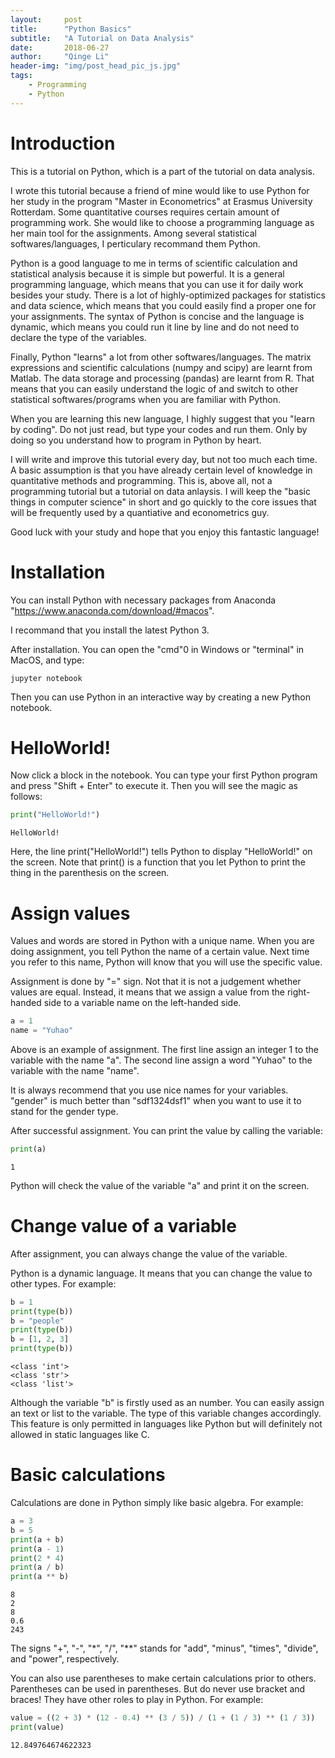 ```yaml
---
layout:     post
title:      "Python Basics"
subtitle:   "A Tutorial on Data Analysis"
date:       2018-06-27
author:     "Qinge Li"
header-img: "img/post_head_pic_js.jpg"
tags:
    - Programming
    - Python
---
```




# Introduction

This is a tutorial on Python, which is a part of the tutorial on data analysis.

I wrote this tutorial because a friend of mine would like to use Python for her study in the program "Master in Econometrics" at Erasmus University Rotterdam. Some quantitative courses requires certain amount of programming work. She would like to choose a programming language as her main tool for the assignments. Among several statistical softwares/languages, I perticulary recommand them Python.

Python is a good language to me in terms of scientific calculation and statistical analysis because it is simple but powerful. It is a general programming language, which means that you can use it for daily work besides your study. There is a lot of highly-optimized packages for statistics and data science, which means that you could easily find a proper one for your assignments. The syntax of Python is concise and the language is dynamic, which means you could run it line by line and do not need to declare the type of the variables.

Finally, Python "learns" a lot from other softwares/languages. The matrix expressions and scientific calculations (numpy and scipy) are learnt from Matlab. The data storage and processing (pandas) are learnt from R. That means that you can easily understand the logic of and switch to other statistical softwares/programs when you are familiar with Python.

When you are learning this new language, I highly suggest that you "learn by coding". Do not just read, but type your codes and run them. Only by doing so you understand how to program in Python by heart.

I will write and improve this tutorial every day, but not too much each time. A basic assumption is that you have already certain level of knowledge in quantitative methods and programming. This is, above all, not a programming tutorial but a tutorial on data anlaysis. I will keep the "basic things in computer science" in short and go quickly to the core issues that will be frequently used by a quantiative and econometrics guy.

Good luck with your study and hope that you enjoy this fantastic language!

# Installation

You can install Python with necessary packages from Anaconda "https://www.anaconda.com/download/#macos".

I recommand that you install the latest Python 3.

After installation. You can open the "cmd"0 in Windows or "terminal" in MacOS, and type:

```
jupyter notebook
```
Then you can use Python in an interactive way by creating a new Python notebook.

# HelloWorld!

Now click a block in the notebook. You can type your first Python program and press "Shift + Enter" to execute it. Then you will see the magic as follows:


```python
print("HelloWorld!")
```

    HelloWorld!


Here, the line print("HelloWorld!") tells Python to display "HelloWorld!" on the screen. Note that print() is a function that you let Python to print the thing in the parenthesis on the screen.

# Assign values

Values and words are stored in Python with a unique name. When you are doing assignment, you tell Python the name of a certain value. Next time you refer to this name, Python will know that you will use the specific value.

Assignment is done by "=" sign. Not that it is not a judgement whether values are equal. Instead, it means that we assign a value from the right-handed side to a variable name on the left-handed side.


```python
a = 1
name = "Yuhao"
```

Above is an example of assignment. The first line assign an integer 1 to the variable with the name "a". The second line assign a word "Yuhao" to the variable with the name "name".

It is always recommend that you use nice names for your variables. "gender" is much better than "sdf1324dsf1" when you want to use it to stand for the gender type.

After successful assignment. You can print the value by calling the variable:


```python
print(a)
```

    1


Python will check the value of the variable "a" and print it on the screen.

# Change value of a variable

After assignment, you can always change the value of the variable.

Python is a dynamic language. It means that you can change the value to other types. For example:


```python
b = 1
print(type(b))
b = "people"
print(type(b))
b = [1, 2, 3]
print(type(b))
```

    <class 'int'>
    <class 'str'>
    <class 'list'>


Although the variable "b" is firstly used as an number. You can easily assign an text or list to the variable. The type of this variable changes accordingly. This feature is only permitted in languages like Python but will definitely not allowed in static languages like C.

# Basic calculations

Calculations are done in Python simply like basic algebra. For example:


```python
a = 3
b = 5
print(a + b)
print(a - 1)
print(2 * 4)
print(a / b)
print(a ** b)
```

    8
    2
    8
    0.6
    243


The signs "+", "-", "*", "/", "**" stands for "add", "minus", "times", "divide", and "power", respectively.

You can also use parentheses to make certain calculations prior to others. Parentheses can be used in parentheses. But do never use bracket and braces! They have other roles to play in Python. For example:


```python
value = ((2 + 3) * (12 - 0.4) ** (3 / 5)) / (1 + (1 / 3) ** (1 / 3))
print(value)
```

    12.849764674622323

